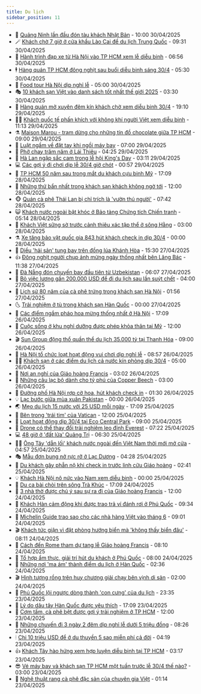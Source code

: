 ```yaml
---
title: Du lịch
sidebar_position: 11
---
```


<!-- vnexpress-du-lich:START -->
- 💂 [Quảng Ninh lần đầu đón tàu khách Nhật Bản](https://vnexpress.net/quang-ninh-lan-dau-don-tau-khach-nhat-ban-4880453.html) - 10:00 30/04/2025
- 🪄 [Khách chờ 7 giờ ở cửa khẩu Lào Cai để du lịch Trung Quốc](https://vnexpress.net/khach-cho-7-gio-o-cua-khau-lao-cai-de-du-lich-trung-quoc-4880459.html) - 09:31 30/04/2025
- 🦅 [Hành trình đạp xe từ Hà Nội vào TP HCM xem lễ diễu binh](https://vnexpress.net/hanh-trinh-dap-xe-tu-ha-noi-vao-tp-hcm-xem-le-dieu-binh-4880123.html) - 06:56 30/04/2025
- 🕴 [Hàng quán TP HCM đông nghịt sau buổi diễu binh sáng 30/4](https://vnexpress.net/hang-quan-tp-hcm-dong-nghit-sau-buoi-dieu-binh-sang-30-4-4880409.html) - 05:30 30/04/2025
- 👀 [Food tour Hà Nội dịp nghỉ lễ](https://vnexpress.net/food-tour-ha-noi-dip-nghi-le-4880126.html) - 05:00 30/04/2025
- 🎭 [10 khách sạn Việt vào danh sách tốt nhất thế giới 2025](https://vnexpress.net/10-khach-san-viet-vao-danh-sach-tot-nhat-the-gioi-2025-4879988.html) - 03:30 30/04/2025
- 🦒 [Hàng quán mở xuyên đêm kín khách chờ xem diễu binh 30/4](https://vnexpress.net/hang-quan-mo-xuyen-dem-kin-khach-cho-xem-dieu-binh-30-4-4880326.html) - 19:10 29/04/2025
- 👨‍🏫 [Khách quốc tế phấn khích với không khí người Việt xem diễu binh](https://vnexpress.net/khach-quoc-te-phan-khich-voi-khong-khi-nguoi-viet-xem-dieu-binh-4880114.html) - 11:13 29/04/2025
- ⚗️ [Maison Marou - trạm dừng cho những tín đồ chocolate giữa TP HCM](https://vnexpress.net/maison-marou-tram-dung-cho-nhung-tin-do-chocolate-giua-tp-hcm-4880148.html) - 09:00 29/04/2025
- 🥸 [Luật ngầm về đặt tay khi ngồi máy bay](https://vnexpress.net/luat-ngam-ve-dat-tay-khi-ngoi-may-bay-4879930.html) - 07:00 29/04/2025
- 🤠 [Phở chay trăm năm ở Lái Thiêu](https://vnexpress.net/pho-chay-tram-nam-o-lai-thieu-4878658.html) - 04:25 29/04/2025
- 🚀 [Hà Lan ngập sắc cam trong lễ hội King&#39;s Day](https://vnexpress.net/ha-lan-ngap-sac-cam-trong-le-hoi-king-s-day-4879982.html) - 03:11 29/04/2025
- 💻 [Các gợi ý đi chơi dịp lễ 30/4 giờ chót](https://vnexpress.net/cac-goi-y-di-choi-dip-le-30-4-gio-chot-4879464.html) - 00:57 29/04/2025
- 💼 [TP HCM 50 năm sau trong mắt du khách cựu binh Mỹ](https://vnexpress.net/tp-hcm-50-nam-sau-trong-mat-du-khach-cuu-binh-my-4879494.html) - 17:09 28/04/2025
- 🤡 [Những thứ bẩn nhất trong khách sạn khách không ngờ tới](https://vnexpress.net/nhung-thu-ban-nhat-trong-khach-san-khach-khong-ngo-toi-4879431.html) - 12:00 28/04/2025
- 🐵 [Quán cà phê Thái Lan bị chỉ trích là &#39;vườn thú người&#39;](https://vnexpress.net/quan-ca-phe-thai-lan-bi-chi-trich-la-vuon-thu-nguoi-4879249.html) - 07:42 28/04/2025
- 😺 [Khách nước ngoài bật khóc ở Bảo tàng Chứng tích Chiến tranh](https://vnexpress.net/khach-nuoc-ngoai-bat-khoc-o-bao-tang-chung-tich-chien-tranh-4879281.html) - 05:14 28/04/2025
- 🌈 [Khách Việt sững sờ trước cảnh thiêu xác tập thể ở sông Hằng](https://vnexpress.net/khach-viet-sung-so-truoc-canh-thieu-xac-tap-the-o-song-hang-4878960.html) - 03:00 28/04/2025
- ⚗️ [Xe tăng bảo vật quốc gia 843 hút khách check in dịp 30/4](https://vnexpress.net/xe-tang-bao-vat-quoc-gia-843-hut-khach-check-in-dip-30-4-4879312.html) - 00:00 28/04/2025
- 👀 [Diều &#39;hải sản&#39; tung bay trên đồng lúa Khánh Hòa](https://vnexpress.net/dieu-hai-san-tung-bay-tren-dong-lua-khanh-hoa-4879329.html) - 15:30 27/04/2025
- 👍 [Đông nghịt người chụp ảnh mừng ngày thống nhất bên Lăng Bác](https://vnexpress.net/dong-nghit-nguoi-chup-anh-mung-ngay-thong-nhat-ben-lang-bac-4879280.html) - 11:38 27/04/2025
- 💄 [Đà Nẵng đón chuyến bay đầu tiên từ Uzbekistan](https://vnexpress.net/da-nang-don-chuyen-bay-dau-tien-tu-uzbekistan-4879231.html) - 06:07 27/04/2025
- 🥷 [Bỏ việc lương gần 200.000 USD để đi du lịch sau lần suýt chết](https://vnexpress.net/bo-viec-luong-gan-200-000-usd-de-di-du-lich-sau-lan-suyt-chet-4879058.html) - 04:00 27/04/2025
- 📝 [Lịch sử 80 năm của cà phê trứng trong khách sạn Hà Nội](https://vnexpress.net/lich-su-80-nam-cua-ca-phe-trung-trong-khach-san-ha-noi-4878901.html) - 01:56 27/04/2025
- 🌜 [Trải nghiệm ở tù trong khách sạn Hàn Quốc](https://vnexpress.net/trai-nghiem-o-tu-trong-khach-san-han-quoc-4878986.html) - 00:00 27/04/2025
- 📝 [Các điểm ngắm pháo hoa mừng thống nhất ở Hà Nội](https://vnexpress.net/cac-diem-ngam-phao-hoa-mung-thong-nhat-o-ha-noi-4878639.html) - 17:09 26/04/2025
- 🧰 [Cuộc sống ở khu nghỉ dưỡng được phép khỏa thân tại Mỹ](https://vnexpress.net/cuoc-song-o-khu-nghi-duong-duoc-phep-khoa-than-tai-my-4878711.html) - 12:00 26/04/2025
- 🎬 [Sun Group động thổ quần thể du lịch 35.000 tỷ tại Thanh Hóa](https://vnexpress.net/sun-group-dong-tho-quan-the-du-lich-35-000-ty-tai-thanh-hoa-4878761.html) - 09:00 26/04/2025
- 🧐 [Hà Nội tổ chức loạt hoạt động vui chơi dịp nghỉ lễ](https://vnexpress.net/ha-noi-to-chuc-loat-hoat-dong-vui-choi-dip-nghi-le-4878982.html) - 08:57 26/04/2025
- 👨‍🏫 [Khách sạn ở các điểm du lịch cả nước kín phòng dịp 30/4](https://vnexpress.net/khach-san-o-cac-diem-du-lich-ca-nuoc-kin-phong-dip-30-4-4878682.html) - 05:00 26/04/2025
- 🦣 [Nơi an nghỉ của Giáo hoàng Francis](https://vnexpress.net/noi-an-nghi-cua-giao-hoang-francis-4878875.html) - 03:02 26/04/2025
- 🌋 [Những câu lạc bộ dành cho tỷ phú của Copper Beech](https://vnexpress.net/nhung-cau-lac-bo-danh-cho-ty-phu-cua-copper-beech-4878579.html) - 03:00 26/04/2025
- 🦄 [Đường phố Hà Nội rợp cờ hoa, hút khách check in](https://vnexpress.net/duong-pho-ha-noi-rop-co-hoa-hut-khach-check-in-4878518.html) - 01:30 26/04/2025
- 💡 [Lạc bước giữa mùa xuân Pakistan](https://vnexpress.net/lac-buoc-giua-mua-xuan-pakistan-4878335.html) - 00:00 26/04/2025
- 🌏 [Mẹo du lịch 15 nước với 25 USD mỗi ngày](https://vnexpress.net/meo-du-lich-15-nuoc-voi-25-usd-moi-ngay-4878426.html) - 17:09 25/04/2025
- 💂 [Bên trong &#39;trái tim&#39; của Vatican](https://vnexpress.net/ben-trong-trai-tim-cua-vatican-4878664.html) - 12:00 25/04/2025
- 🤩 [Loạt hoạt động dịp 30/4 tại Eco Central Park](https://vnexpress.net/loat-hoat-dong-dip-30-4-tai-eco-central-park-4878679.html) - 09:00 25/04/2025
- 💪 [Drone có thể thay đổi trải nghiệm leo đỉnh Everest](https://vnexpress.net/drone-co-the-thay-doi-trai-nghiem-leo-dinh-everest-4878603.html) - 07:22 25/04/2025
- 💻 [48 giờ ở &#39;đất lửa&#39; Quảng Trị](https://vnexpress.net/48-gio-o-dat-lua-quang-tri-4878029.html) - 06:30 25/04/2025
- 🧑‍💻 [Ông Tây &#39;dẫn lối&#39; khách nước ngoài đến Việt Nam thời mới mở cửa](https://vnexpress.net/ong-tay-dan-loi-khach-nuoc-ngoai-den-viet-nam-thoi-moi-mo-cua-4877731.html) - 04:57 25/04/2025
- 🎭 [Mẫu đơn bung nở rực rỡ ở Lạc Dương](https://vnexpress.net/mau-don-bung-no-ruc-ro-o-lac-duong-4878021.html) - 04:28 25/04/2025
- 🧐 [Du khách gây phẫn nộ khi check in trước linh cữu Giáo hoàng](https://vnexpress.net/du-khach-gay-phan-no-khi-check-in-truoc-linh-cuu-giao-hoang-4878403.html) - 02:41 25/04/2025
- 💡 [Khách Hà Nội nô nức vào Nam xem diễu binh](https://vnexpress.net/khach-ha-noi-no-nuc-vao-nam-xem-dieu-binh-4878250.html) - 00:00 25/04/2025
- 🌊 [Du ca bài chòi trên sông Trà Khúc](https://vnexpress.net/du-ca-bai-choi-tren-song-tra-khuc-4877987.html) - 17:09 24/04/2025
- 🎃 [3 nhà thờ được chú ý sau sự ra đi của Giáo hoàng Francis](https://vnexpress.net/3-nha-tho-duoc-chu-y-sau-su-ra-di-cua-giao-hoang-francis-4878230.html) - 12:00 24/04/2025
- 🧠 [Khách Hàn cảm động khi được trao trả ví   đánh rơi ở Phú Quốc](https://vnexpress.net/khach-han-cam-dong-khi-duoc-trao-tra-vi-danh-roi-o-phu-quoc-4878214.html) - 09:34 24/04/2025
- 💄 [Michelin Guide trao sao cho các nhà hàng Việt vào tháng 6](https://vnexpress.net/michelin-guide-trao-sao-cho-cac-nha-hang-viet-vao-thang-6-4878197.html) - 09:01 24/04/2025
- 🎬 [Khách tức giận vì đặt phòng hướng biển mà &#39;không thấy biển đâu&#39;](https://vnexpress.net/khach-tuc-gian-vi-dat-phong-huong-bien-ma-khong-thay-bien-dau-4877989.html) - 08:11 24/04/2025
- 🐻 [Cách đến Rome tham dự tang lễ Giáo hoàng Francis](https://vnexpress.net/cach-den-rome-tham-du-tang-le-giao-hoang-francis-4878078.html) - 08:10 24/04/2025
- 🌝 [Tổ hợp ẩm thực, giải trí hút du khách ở Phú Quốc](https://vnexpress.net/to-hop-am-thuc-giai-tri-hut-du-khach-o-phu-quoc-4878148.html) - 08:00 24/04/2025
- 🤩 [Những nơi &#39;ma ám&#39; thành điểm du lịch ở Hàn Quốc](https://vnexpress.net/nhung-noi-ma-am-thanh-diem-du-lich-o-han-quoc-4877825.html) - 02:36 24/04/2025
- 🎬 [Hình tượng rồng trên huy chương giải chạy bên vịnh di sản](https://vnexpress.net/hinh-tuong-rong-tren-huy-chuong-giai-chay-ben-vinh-di-san-4877560.html) - 02:00 24/04/2025
- 🦩 [Phú Quốc lội ngược dòng thành &#39;con cưng&#39; của du lịch](https://vnexpress.net/phu-quoc-loi-nguoc-dong-thanh-con-cung-cua-du-lich-4877236.html) - 23:35 23/04/2025
- 🦍 [Lý do dâu tây Hàn Quốc được yêu thích](https://vnexpress.net/ly-do-dau-tay-han-quoc-duoc-yeu-thich-4877345.html) - 17:09 23/04/2025
- 👀 [Cơm tấm, cà phê bệt được gợi ý trải nghiệm ở TP HCM](https://vnexpress.net/com-tam-ca-phe-bet-duoc-goi-y-trai-nghiem-o-tp-hcm-4877520.html) - 12:00 23/04/2025
- 🧰 [Những chuyến đi 3 ngày 2 đêm dịp nghỉ lễ dưới 5 triệu đồng](https://vnexpress.net/nhung-chuyen-di-3-ngay-2-dem-dip-nghi-le-duoi-5-trieu-dong-4877567.html) - 08:26 23/04/2025
- 🕯 [Chi 10 triệu USD để ở du thuyền 5 sao miễn phí cả đời](https://vnexpress.net/chi-10-trieu-usd-de-o-du-thuyen-5-sao-mien-phi-ca-doi-4877513.html) - 04:19 23/04/2025
- 👍 [Khách Tây hào hứng xem hợp luyện diễu binh tại TP HCM](https://vnexpress.net/khach-tay-hao-hung-xem-hop-luyen-dieu-binh-tai-tp-hcm-4877464.html) - 03:17 23/04/2025
- 😎 [Vé máy bay và khách sạn TP HCM một tuần trước lễ 30/4 thế nào?](https://vnexpress.net/ve-may-bay-va-khach-san-tp-hcm-mot-tuan-truoc-le-30-4-the-nao-4877041.html) - 03:00 23/04/2025
- 🐘 [Nghệ thuật rang cà phê đặc sản của chuyên gia Việt](https://vnexpress.net/nghe-thuat-rang-ca-phe-dac-san-cua-chuyen-gia-viet-4875585.html) - 01:14 23/04/2025<!-- vnexpress-du-lich:END -->
